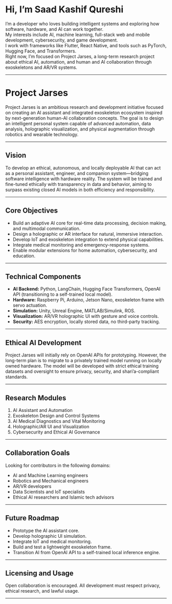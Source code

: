 # Hi, I’m Saad Kashif Qureshi

I’m a developer who loves building intelligent systems and exploring how software, hardware, and AI can work together.  
My interests include AI, machine learning, full-stack web and mobile development, cybersecurity, and game development.  
I work with frameworks like Flutter, React Native, and tools such as PyTorch, Hugging Face, and Transformers.  
Right now, I’m focused on Project Jarses, a long-term research project about ethical AI, automation, and human and AI collaboration through exoskeletons and AR/VR systems.

---

# Project Jarses

Project Jarses is an ambitious research and development initiative focused on creating an AI assistant and integrated exoskeleton ecosystem inspired by next-generation human-AI collaboration concepts. The goal is to design an intelligent personal system capable of advanced automation, data analysis, holographic visualization, and physical augmentation through robotics and wearable technology.

---

## Vision

To develop an ethical, autonomous, and locally deployable AI that can act as a personal assistant, engineer, and companion system—bridging software intelligence with hardware reality. The system will be trained and fine-tuned ethically with transparency in data and behavior, aiming to surpass existing closed AI models in both efficiency and responsibility.

---

## Core Objectives

- Build an adaptive AI core for real-time data processing, decision making, and multimodal communication.  
- Design a holographic or AR interface for natural, immersive interaction.  
- Develop IoT and exoskeleton integration to extend physical capabilities.  
- Integrate medical monitoring and emergency-response systems.  
- Enable modular extensions for home automation, cybersecurity, and education.  

---

## Technical Components

- **AI Backend:** Python, LangChain, Hugging Face Transformers, OpenAI API (transitioning to a self-trained local model).  
- **Hardware:** Raspberry Pi, Arduino, Jetson Nano, exoskeleton frame with servo actuation.  
- **Simulation:** Unity, Unreal Engine, MATLAB/Simulink, ROS.  
- **Visualization:** AR/VR holographic UI with gesture and voice controls.  
- **Security:** AES encryption, locally stored data, no third-party tracking.  

---

## Ethical AI Development

Project Jarses will initially rely on OpenAI APIs for prototyping. However, the long-term plan is to migrate to a privately trained model running on locally owned hardware. The model will be developed with strict ethical training datasets and oversight to ensure privacy, security, and shari’a-compliant standards.

---

## Research Modules

1. AI Assistant and Automation  
2. Exoskeleton Design and Control Systems  
3. AI Medical Diagnostics and Vital Monitoring  
4. Holographic/AR UI and Visualization  
5. Cybersecurity and Ethical AI Governance  

---

## Collaboration Goals

Looking for contributors in the following domains:  
- AI and Machine Learning engineers  
- Robotics and Mechanical engineers  
- AR/VR developers  
- Data Scientists and IoT specialists  
- Ethical AI researchers and Islamic tech advisors  

---

## Future Roadmap

- Prototype the AI assistant core.  
- Develop holographic UI simulation.  
- Integrate IoT and medical monitoring.  
- Build and test a lightweight exoskeleton frame.  
- Transition AI from OpenAI API to a self-trained local inference engine.  

---

## Licensing and Usage

Open collaboration is encouraged. All development must respect privacy, ethical research, and lawful usage.

---

<!---
OppositeCube/OppositeCube is a special repository because its `README.md` (this file) appears on your GitHub profile.
You can click the Preview link to take a look at your changes.
--->
